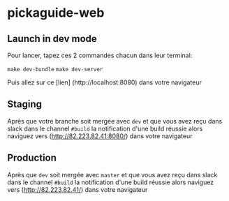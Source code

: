 # pickaguide-web

## Launch in dev mode

Pour lancer, tapez ces 2 commandes chacun dans leur terminal:

`make dev-bundle`
`make dev-server`

Puis allez sur ce [lien] (http://localhost:8080) dans votre navigateur

## Staging

Après que votre branche soit mergée avec `dev` et que vous avez reçu dans slack dans le channel
`#build` la notification d'une build réussie alors naviguez vers (http://82.223.82.41:8080/) dans votre navigateur

## Production

Après que `dev` soit mergée avec `master` et que vous avez reçu dans slack dans le channel
`#build` la notification d'une build réussie alors naviguez vers (http://82.223.82.41/) dans votre navigateur

